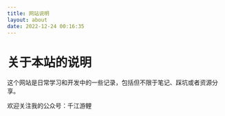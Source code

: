 ```yaml
---
title: 网站说明
layout: about
date: 2022-12-24 00:16:35
---
```


# 关于本站的说明

这个网站是日常学习和开发中的一些记录，包括但不限于笔记、踩坑或者资源分享。

欢迎关注我的公众号：千江游鲤
